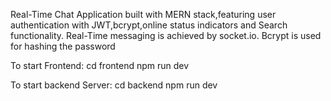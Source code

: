 Real-Time Chat Application built with MERN stack,featuring user authentication with JWT,bcrypt,online status indicators and Search functionality.
Real-Time messaging is achieved by socket.io.
Bcrypt is used for hashing the password

To start Frontend:
cd frontend
npm run dev

To start backend Server:
cd backend
npm run dev
